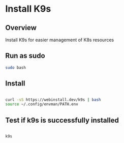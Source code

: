 # Install K9s


## Overview

Install K9s for easier management of K8s resources

## Run as sudo

```sh
sudo bash
```


## Install

```sh

curl -sS https://webinstall.dev/k9s | bash
source ~/.config/envman/PATH.env

```

## Test if k9s is successfully installed

```sh

k9s

```